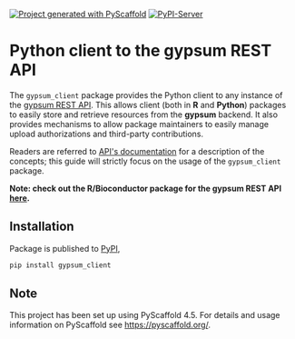 <!-- These are examples of badges you might want to add to your README:
     please update the URLs accordingly

[![Built Status](https://api.cirrus-ci.com/github/<USER>/gypsum-client.svg?branch=main)](https://cirrus-ci.com/github/<USER>/gypsum-client)
[![ReadTheDocs](https://readthedocs.org/projects/gypsum-client/badge/?version=latest)](https://gypsum-client.readthedocs.io/en/stable/)
[![Coveralls](https://img.shields.io/coveralls/github/<USER>/gypsum-client/main.svg)](https://coveralls.io/r/<USER>/gypsum-client)

[![Conda-Forge](https://img.shields.io/conda/vn/conda-forge/gypsum-client.svg)](https://anaconda.org/conda-forge/gypsum-client)

[![Twitter](https://img.shields.io/twitter/url/http/shields.io.svg?style=social&label=Twitter)](https://twitter.com/gypsum-client)
-->

[![Project generated with PyScaffold](https://img.shields.io/badge/-PyScaffold-005CA0?logo=pyscaffold)](https://pyscaffold.org/)
[![PyPI-Server](https://img.shields.io/pypi/v/gypsum-client.svg)](https://pypi.org/project/gypsum-client/)

# Python client to the gypsum REST API


The `gypsum_client` package provides the Python client to any instance of the [gypsum REST API](https://gypsum.artifactdb.com). This allows client (both in **R** and **Python**) packages to easily store and retrieve resources from the **gypsum** backend.
It also provides mechanisms to allow package maintainers to easily manage upload authorizations and third-party contributions.

Readers are referred to [API's documentation](https://github.com/ArtifactDB/gypsum-worker) for a description of the concepts; this guide will strictly focus on the usage of the `gypsum_client` package.

**Note: check out the R/Bioconductor package for the gypsum REST API [here](https://github.com/ArtifactDB/gypsum-R).**

## Installation

Package is published to [PyPI](https://pypi.org/project/gypsum-client/),

```sh
pip install gypsum_client
```

<!-- pyscaffold-notes -->

## Note

This project has been set up using PyScaffold 4.5. For details and usage
information on PyScaffold see https://pyscaffold.org/.
